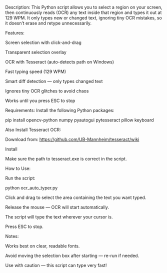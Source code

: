 Description:
This Python script allows you to select a region on your screen, then continuously reads (OCR) any text inside that region and types it out at 129 WPM.
It only types new or changed text, ignoring tiny OCR mistakes, so it doesn’t erase and retype unnecessarily.

Features:

Screen selection with click-and-drag

Transparent selection overlay

OCR with Tesseract (auto-detects path on Windows)

Fast typing speed (129 WPM)

Smart diff detection — only types changed text

Ignores tiny OCR glitches to avoid chaos

Works until you press ESC to stop

Requirements:
Install the following Python packages:

pip install opencv-python numpy pyautogui pytesseract pillow keyboard


Also Install Tesseract OCR:

Download from: https://github.com/UB-Mannheim/tesseract/wiki

Install

Make sure the path to tesseract.exe is correct in the script.

How to Use:

Run the script:

python ocr_auto_typer.py


Click and drag to select the area containing the text you want typed.

Release the mouse — OCR will start automatically.

The script will type the text wherever your cursor is.

Press ESC to stop.

Notes:

Works best on clear, readable fonts.

Avoid moving the selection box after starting — re-run if needed.

Use with caution — this script can type very fast!
